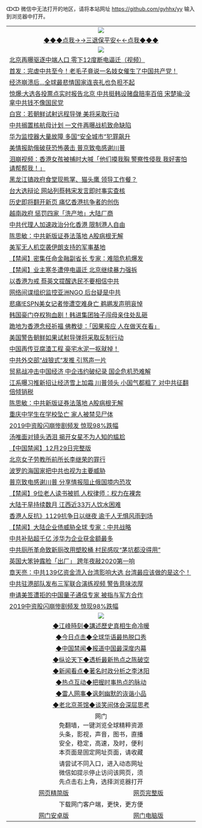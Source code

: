ↀↀ 微信中无法打开的地区，请将本站网址 https://github.com/gyhhx/yy 输入到浏览器中打开。 

 <table>
  <tr>
    <td colspan="2" align=center><img src="https://github.com/gyhhx/image-upload/blob/master/3t.jpg"></td>
 </tr>
 <tr><td colspan="2" align="center"><a href="https://xball.casa/oo.aspx?name=ogQuit&key=eqxowaguscvmxdgc&from=yy">◆◆◆点我→→三退保平安←←点我◆◆◆</a></td></tr>
  <tr>
    <td colspan="2" align=center><img src="https://cdn.jsdelivr.net/gh/gyoupiodf/im1/%E7%BD%91%E9%97%A8%E6%96%B0%E9%97%BB1.jpg"></td>
 </tr>
<tr><td colspan="2" align="left"><a href="https://xball.casa/oo.aspx?name=c1112182&key=eqxowaguscvmxdgc&from=gy">北京再曝驱逐中端人口 零下12度断电逼迁（视频）</a></td></tr>
<tr><td colspan="2" align="left"><a href="https://xball.casa/oo.aspx?name=c1112207&key=eqxowaguscvmxdgc&from=gy">首发：完虐中共至今！老毛子竟说一名妓女催生了中国共产党！</a></td></tr>
<tr><td colspan="2" align="left"><a href="https://xball.casa/oo.aspx?name=c1112172&key=eqxowaguscvmxdgc&from=gy">经济崩溃后…全球最悲情国家连丧礼也负担不起</a></td></tr>
<tr><td colspan="2" align="left"><a href="https://xball.casa/oo.aspx?name=c1112170&key=eqxowaguscvmxdgc&from=gy">惊爆:大选各投票点实时报告北京 中共挺韩设赌盘赔率百倍 宋楚瑜:没拿中共钱不像国民党</a></td></tr>
<tr><td colspan="2" align="left"><a href="https://xball.casa/oo.aspx?name=c1112180&key=eqxowaguscvmxdgc&from=gy">白宫：若朝鲜试射远程导弹 美将采取行动</a></td></tr>
<tr><td colspan="2" align="left"><a href="https://xball.casa/oo.aspx?name=c1112177&key=eqxowaguscvmxdgc&from=gy">中共搁置核航母计划 一文件再曝战机致命缺陷</a></td></tr>
<tr><td colspan="2" align="left"><a href="https://xball.casa/oo.aspx?name=c1112176&key=eqxowaguscvmxdgc&from=gy">华为监控器大量故障 多国“安全城市”犯罪飙升</a></td></tr>
<tr><td colspan="2" align="left"><a href="https://xball.casa/oo.aspx?name=c1112192&key=eqxowaguscvmxdgc&from=gy">美情报助俄破获恐怖袭击 普京致电感谢川普</a></td></tr>
<tr><td colspan="2" align="left"><a href="https://xball.casa/oo.aspx?name=c1112165&key=eqxowaguscvmxdgc&from=gy">泪崩视频：香港女孩被捕时大喊「他们摸我胸 警察性侵我 我好害怕 请帮帮我！」</a></td></tr>
<tr><td colspan="2" align="left"><a href="https://xball.casa/oo.aspx?name=c1112174&key=eqxowaguscvmxdgc&from=gy">黑龙江镇政府食堂现熊掌、猫头鹰 领导工作餐？</a></td></tr>
<tr><td colspan="2" align="left"><a href="https://xball.casa/oo.aspx?name=c1112188&key=eqxowaguscvmxdgc&from=gy">台大选辩论 网站列蔡韩宋发言即时事实查核</a></td></tr>
<tr><td colspan="2" align="left"><a href="https://xball.casa/oo.aspx?name=c1112158&key=eqxowaguscvmxdgc&from=gy">历史即将翻开新页 痛忆香港抗争者的创伤</a></td></tr>
<tr><td colspan="2" align="left"><a href="https://xball.casa/oo.aspx?name=c1112178&key=eqxowaguscvmxdgc&from=gy">越南政府 惩罚四家「洗产地」大陆厂商</a></td></tr>
<tr><td colspan="2" align="left"><a href="https://xball.casa/oo.aspx?name=c1112200&key=eqxowaguscvmxdgc&from=gy">中共代理人加速政治分化香港 限制港人自由</a></td></tr>
<tr><td colspan="2" align="left"><a href="https://xball.casa/oo.aspx?name=c1112173&key=eqxowaguscvmxdgc&from=gy">陈思敏：中共新版证券法落地 A股病根无解</a></td></tr>
<tr><td colspan="2" align="left"><a href="https://xball.casa/oo.aspx?name=c1112199&key=eqxowaguscvmxdgc&from=gy">美军无人机空袭伊朗支持的军事基地</a></td></tr>
<tr><td colspan="2" align="left"><a href="https://xball.casa/oo.aspx?name=c1112194&key=eqxowaguscvmxdgc&from=gy">【禁闻】密集任命金融副省长 专家：难阻危机爆发</a></td></tr>
<tr><td colspan="2" align="left"><a href="https://xball.casa/oo.aspx?name=c1112193&key=eqxowaguscvmxdgc&from=gy">【禁闻】业主寒冬遭停电逼迁 北京继续暴力强拆</a></td></tr>
<tr><td colspan="2" align="left"><a href="https://xball.casa/oo.aspx?name=c1112216&key=eqxowaguscvmxdgc&from=gy">以香港为戒 蔡英文提醒选民不要相信中共</a></td></tr>
<tr><td colspan="2" align="left"><a href="https://xball.casa/oo.aspx?name=c1112181&key=eqxowaguscvmxdgc&from=gy">网络间谍组织监控亚洲NGO 后台疑是中共</a></td></tr>
<tr><td colspan="2" align="left"><a href="https://xball.casa/oo.aspx?name=c1112209&key=eqxowaguscvmxdgc&from=gy">悲痛!ESPN美女记者惨遭空难身亡 鹈鹕发声明哀悼</a></td></tr>
<tr><td colspan="2" align="left"><a href="https://xball.casa/oo.aspx?name=c1112171&key=eqxowaguscvmxdgc&from=gy">韩国豪门夺权狗血剧！韩进集团独子闯母亲住处乱砸</a></td></tr>
<tr><td colspan="2" align="left"><a href="https://xball.casa/oo.aspx?name=c1112168&key=eqxowaguscvmxdgc&from=gy">跪地为香港念经祈福 佛教徒：「因果报应 人在做天在看」</a></td></tr>
<tr><td colspan="2" align="left"><a href="https://xball.casa/oo.aspx?name=c1112198&key=eqxowaguscvmxdgc&from=gy">美国警告朝鲜如果试射导弹将采取反制行动</a></td></tr>
<tr><td colspan="2" align="left"><a href="https://xball.casa/oo.aspx?name=c1112206&key=eqxowaguscvmxdgc&from=gy">中国再传豆腐渣工程 豪宅水泥一抠就掉！</a></td></tr>
<tr><td colspan="2" align="left"><a href="https://xball.casa/oo.aspx?name=c1112219&key=eqxowaguscvmxdgc&from=gy">中共外交部“战狼式”发推 引骂声一片</a></td></tr>
<tr><td colspan="2" align="left"><a href="https://xball.casa/oo.aspx?name=c1112189&key=eqxowaguscvmxdgc&from=gy">贸易战冲击中国经济 中企违约破纪录 国企危机恐难解</a></td></tr>
<tr><td colspan="2" align="left"><a href="https://xball.casa/oo.aspx?name=c1112251&key=eqxowaguscvmxdgc&from=gy">江系曝习推新招让经济雪上加霜 川普领头 小国气都粗了 对中共征翻倍倾销税</a></td></tr>
<tr><td colspan="2" align="left"><a href="https://xball.casa/oo.aspx?name=c1112166&key=eqxowaguscvmxdgc&from=gy">陈思敏：中共新版证券法落地 A股病根无解</a></td></tr>
<tr><td colspan="2" align="left"><a href="https://xball.casa/oo.aspx?name=c1112204&key=eqxowaguscvmxdgc&from=gy">重庆中学生在学校坠亡 家人被禁见尸体</a></td></tr>
<tr><td colspan="2" align="left"><a href="https://xball.casa/oo.aspx?name=c1112202&key=eqxowaguscvmxdgc&from=gy">2019中资股闪崩惨剧频发 惊现98%跌幅</a></td></tr>
<tr><td colspan="2" align="left"><a href="https://xball.casa/oo.aspx?name=c1112201&key=eqxowaguscvmxdgc&from=gy">汤唯面对镜头洒泪 揭开女星不为人知的尴尬</a></td></tr>
<tr><td colspan="2" align="left"><a href="https://xball.casa/oo.aspx?name=c1112210&key=eqxowaguscvmxdgc&from=gy">【中国禁闻】12月29日完整版</a></td></tr>
<tr><td colspan="2" align="left"><a href="https://xball.casa/oo.aspx?name=c1112203&key=eqxowaguscvmxdgc&from=gy">北京女子劳教所前所长李继荣的罪行</a></td></tr>
<tr><td colspan="2" align="left"><a href="https://xball.casa/oo.aspx?name=c1112169&key=eqxowaguscvmxdgc&from=gy">波罗的海国家把中共也视为主要威胁</a></td></tr>
<tr><td colspan="2" align="left"><a href="https://xball.casa/oo.aspx?name=c1112167&key=eqxowaguscvmxdgc&from=gy">普京致电感谢川普 分享情报阻止俄国境内恐攻</a></td></tr>
<tr><td colspan="2" align="left"><a href="https://xball.casa/oo.aspx?name=c1112195&key=eqxowaguscvmxdgc&from=gy">【禁闻】9位老人读书被抓 人权律师：权力在裸奔</a></td></tr>
<tr><td colspan="2" align="left"><a href="https://xball.casa/oo.aspx?name=c1112175&key=eqxowaguscvmxdgc&from=gy">大陆干旱持续数月 江西近33万人饮水困难</a></td></tr>
<tr><td colspan="2" align="left"><a href="https://xball.casa/oo.aspx?name=c1112163&key=eqxowaguscvmxdgc&from=gy">香港人反抗》1129抗争日以继夜 逾千人无惧风雨到场</a></td></tr>
<tr><td colspan="2" align="left"><a href="https://xball.casa/oo.aspx?name=c1112196&key=eqxowaguscvmxdgc&from=gy">【禁闻】大陆企业债威胁全球 专家：中共战略</a></td></tr>
<tr><td colspan="2" align="left"><a href="https://xball.casa/oo.aspx?name=c1112179&key=eqxowaguscvmxdgc&from=gy">中共补贴超千亿  涉华为企业获金额最多</a></td></tr>
<tr><td colspan="2" align="left"><a href="https://xball.casa/oo.aspx?name=c1112220&key=eqxowaguscvmxdgc&from=gy">中共厕所革命致新厕改用塑胶桶  村民感叹“茅坑都没得用”</a></td></tr>
<tr><td colspan="2" align="left"><a href="https://xball.casa/oo.aspx?name=c1112164&key=eqxowaguscvmxdgc&from=gy">英国大笨钟露脸「出厂」 跨年夜敲2020第一响</a></td></tr>
<tr><td colspan="2" align="left"><a href="https://xball.casa/oo.aspx?name=c1112256&key=eqxowaguscvmxdgc&from=gy">章天亮：中共139亿资金流入台湾影响大选 台湾最应该做的是这个！</a></td></tr>
<tr><td colspan="2" align="left"><a href="https://xball.casa/oo.aspx?name=c1112214&key=eqxowaguscvmxdgc&from=gy">中共驻港部队发布三军联合演练视频 警告意味浓厚</a></td></tr>
<tr><td colspan="2" align="left"><a href="https://xball.casa/oo.aspx?name=c1112211&key=eqxowaguscvmxdgc&from=gy">申请美签遭拒的中国量子通信专家 被指与军方合作</a></td></tr>
<tr><td colspan="2" align="left"><a href="https://xball.casa/oo.aspx?name=c1112255&key=eqxowaguscvmxdgc&from=gy">2019中资股闪崩惨剧频发 惊现98%跌幅</a></td></tr>

 <tr>
   <td colspan="2" align=center><img src="https://cdn.jsdelivr.net/gh/gyoupiodf/im1/jf-1.jpg"></td>
  </tr>
   <tr>
   <td colspan="2" align=center> 
<a href="https://xball.casa/oo.aspx?name=c922850&key=eqxowaguscvmxdgc&from=yy&tag=9877">◆江峰時刻◆講述歷史真相生命冷暖</a><br/>
    </td>
  </tr>
   <tr>
   <td colspan="2" align=center> 
<a href="https://xball.casa/oo.aspx?name=c816850&key=eqxowaguscvmxdgc&from=yy&tag=9877">◆今日点击◆全球华语最热脱口秀</a><br/>
    </td>
  </tr>
  <tr>
  <td colspan="2" align=center>
<a href="https://xball.casa/oo.aspx?name=c816860&key=eqxowaguscvmxdgc&from=yy&tag=99733110">◆中国禁闻◆报道中国最深度内幕</a><br/>
   </tr>
  <tr>
     <td colspan="2" align=center>
<a href="https://xball.casa/oo.aspx?name=c816855&key=eqxowaguscvmxdgc&from=yy&tag=997110">◆纵论天下◆透析最新热点之陈破空</a><br/>
   </tr>
   <tr>
      <td colspan="2" align=center>
<a href="https://xball.casa/oo.aspx?name=c838308&key=eqxowaguscvmxdgc&from=yy&tag=9973110">◆新闻看点◆著名时政分析之李沐阳</a><br/>
   </tr>
   <tr>
     <td colspan="2" align=center>
<a href="https://xball.casa/oo.aspx?name=c816852&key=eqxowaguscvmxdgc&from=yy&tag=9733110">◆热点互动◆把握时事热点的脉动</a><br/>
   </tr>
   <tr>
      <td colspan="2" align=center>
<a href="https://xball.casa/oo.aspx?name=c816694&key=eqxowaguscvmxdgc&from=yy&tag=93310">◆雷人网事◆讽刺幽默的诙谐小品</a><br/>
   </tr>
   <tr>
    <td colspan="2" align=center>
<a href="https://xball.casa/oo.aspx?name=c816650&key=eqxowaguscvmxdgc&from=yy&tag=9973110">◆老北京茶馆◆谈笑间体会深层思考</a><br/>
   </tr>
<tr>
    <td colspan="2" align="center">网门<br/>免翻墙，一键浏览全球精粹资源<br/>头条，影视，声音，图书，直播<br/>安全，稳定，高速，及时，便利<br/>本页面是固定网址页面，请收藏</td>
  <tr>
  <tr>
    <td colspan="2" align="center">请尝试不同入口，进入动态网址<br/>微信如提示停止访问该网页，须<br/>先点击右上角，选择浏览器打开</td>
  <tr>  
  <tr>
    <td align="center"><a href="https://gitcdn.xyz/repo/otiny/up/master/show002.htm">网页精简版</a></td>
    <td align="center"><a href="https://gitcdn.xyz/repo/otiny/up/master/show001.htm">网页完整版</a></td>
  </tr>
  <tr>
    <td colspan="2" align="center">下载网门客户端，更快，更方便</td>
  <tr>
  <tr>
    <td align="center"><a href="https://raw.githubusercontent.com/opipe/up/master/oGatea.apk">网门安卓版</a></td>
    <td align="center"><a href="https://raw.githubusercontent.com/opipe/up/master/oGate.zip">网门电脑版</a></td>
  </tr>

</table>

